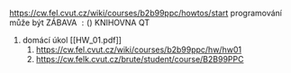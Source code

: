 https://cw.fel.cvut.cz/wiki/courses/b2b99ppc/howtos/start
programování může být ZÁBAVA $:()$
KNIHOVNA QT

1. domácí úkol [[HW_01.pdf]]
	1. https://cw.fel.cvut.cz/wiki/courses/b2b99ppc/hw/hw01
	2. https://cw.felk.cvut.cz/brute/student/course/B2B99PPC